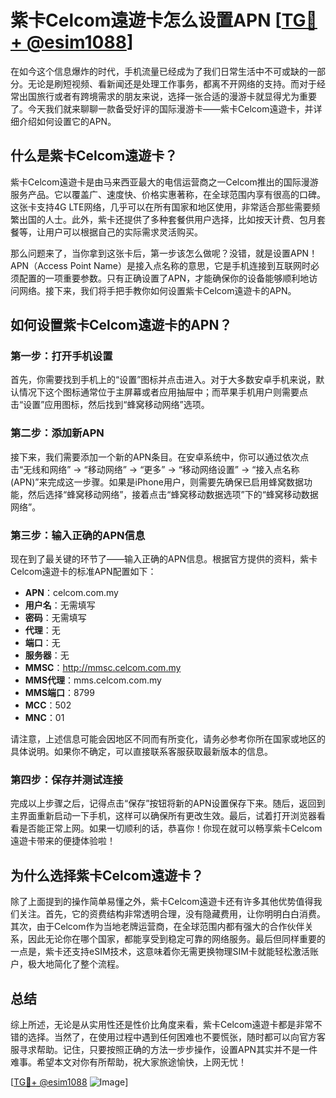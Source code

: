 # 紫卡Celcom遠遊卡怎么设置APN [[TG💪+ @esim1088](https://t.me/s/esim1088)]

在如今这个信息爆炸的时代，手机流量已经成为了我们日常生活中不可或缺的一部分。无论是刷短视频、看新闻还是处理工作事务，都离不开网络的支持。而对于经常出国旅行或者有跨境需求的朋友来说，选择一张合适的漫游卡就显得尤为重要了。今天我们就来聊聊一款备受好评的国际漫游卡——紫卡Celcom遠遊卡，并详细介绍如何设置它的APN。

## 什么是紫卡Celcom遠遊卡？

紫卡Celcom遠遊卡是由马来西亚最大的电信运营商之一Celcom推出的国际漫游服务产品。它以覆盖广、速度快、价格实惠著称，在全球范围内享有很高的口碑。这张卡支持4G LTE网络，几乎可以在所有国家和地区使用，非常适合那些需要频繁出国的人士。此外，紫卡还提供了多种套餐供用户选择，比如按天计费、包月套餐等，让用户可以根据自己的实际需求灵活购买。

那么问题来了，当你拿到这张卡后，第一步该怎么做呢？没错，就是设置APN！APN（Access Point Name）是接入点名称的意思，它是手机连接到互联网时必须配置的一项重要参数。只有正确设置了APN，才能确保你的设备能够顺利地访问网络。接下来，我们将手把手教你如何设置紫卡Celcom遠遊卡的APN。

## 如何设置紫卡Celcom遠遊卡的APN？

### 第一步：打开手机设置

首先，你需要找到手机上的“设置”图标并点击进入。对于大多数安卓手机来说，默认情况下这个图标通常位于主屏幕或者应用抽屉中；而苹果手机用户则需要点击“设置”应用图标，然后找到“蜂窝移动网络”选项。

### 第二步：添加新APN

接下来，我们需要添加一个新的APN条目。在安卓系统中，你可以通过依次点击“无线和网络” -> “移动网络” -> “更多” -> “移动网络设置” -> “接入点名称 (APN)”来完成这一步骤。如果是iPhone用户，则需要先确保已启用蜂窝数据功能，然后选择“蜂窝移动网络”，接着点击“蜂窝移动数据选项”下的“蜂窝移动数据网络”。

### 第三步：输入正确的APN信息

现在到了最关键的环节了——输入正确的APN信息。根据官方提供的资料，紫卡Celcom遠遊卡的标准APN配置如下：

- **APN**：celcom.com.my  
- **用户名**：无需填写  
- **密码**：无需填写  
- **代理**：无  
- **端口**：无  
- **服务器**：无  
- **MMSC**：http://mmsc.celcom.com.my  
- **MMS代理**：mms.celcom.com.my  
- **MMS端口**：8799  
- **MCC**：502  
- **MNC**：01  

请注意，上述信息可能会因地区不同而有所变化，请务必参考你所在国家或地区的具体说明。如果你不确定，可以直接联系客服获取最新版本的信息。

### 第四步：保存并测试连接

完成以上步骤之后，记得点击“保存”按钮将新的APN设置保存下来。随后，返回到主界面重新启动一下手机，这样可以确保所有更改生效。最后，试着打开浏览器看看是否能正常上网。如果一切顺利的话，恭喜你！你现在就可以畅享紫卡Celcom遠遊卡带来的便捷体验啦！

## 为什么选择紫卡Celcom遠遊卡？

除了上面提到的操作简单易懂之外，紫卡Celcom遠遊卡还有许多其他优势值得我们关注。首先，它的资费结构非常透明合理，没有隐藏费用，让你明明白白消费。其次，由于Celcom作为当地老牌运营商，在全球范围内都有强大的合作伙伴关系，因此无论你在哪个国家，都能享受到稳定可靠的网络服务。最后但同样重要的一点是，紫卡还支持eSIM技术，这意味着你无需更换物理SIM卡就能轻松激活账户，极大地简化了整个流程。

## 总结

综上所述，无论是从实用性还是性价比角度来看，紫卡Celcom遠遊卡都是非常不错的选择。当然了，在使用过程中遇到任何困难也不要慌张，随时都可以向官方客服寻求帮助。记住，只要按照正确的方法一步步操作，设置APN其实并不是一件难事。希望本文对你有所帮助，祝大家旅途愉快，上网无忧！

[[TG💪+ @esim1088](https://t.me/s/esim1088) ![Image](https://i.postimg.cc/4NQfJmqS/Snipaste-2025-05-13-00-14-12.png)]
